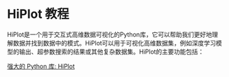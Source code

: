 # HiPlot 教程

<show-structure depth="3"/>

HiPlot是一个用于交互式高维数据可视化的Python库，它可以帮助我们更好地理解数据并找到数据中的模式。HiPlot可以用于可视化高维数据集，例如深度学习模型的输出、超参数搜索的结果或其他复杂数据集。HiPlot的主要功能包括：


<seealso>
<category ref="ref_docs">
    <a href="https://mp.weixin.qq.com/s/o1qr2GNIopMV4OPlJntY5w">强大的 Python 库: HiPlot</a>
</category>
<category ref="ref_github">
</category>
<category ref="ref_issues">
</category>
<category ref="ref_hf">
</category>
<category ref="ref_ms">
</category>
</seealso>

